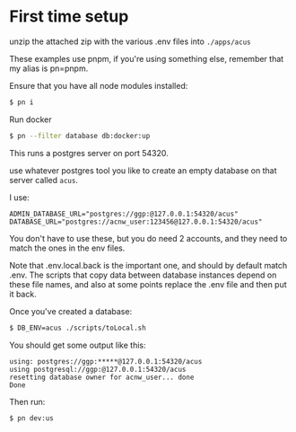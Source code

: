 # First time setup

unzip the attached zip with the various .env files into `./apps/acus`

These examples use pnpm, if you're using something else, remember that my alias is pn=pnpm.

Ensure that you have all node modules installed:

```bash
$ pn i
```

Run docker

```bash
$ pn --filter database db:docker:up
```

This runs a postgres server on port 54320.

use whatever postgres tool you like to create an empty database on that server called `acus`.

I use:

```
ADMIN_DATABASE_URL="postgres://ggp:@127.0.0.1:54320/acus"
DATABASE_URL="postgres://acnw_user:123456@127.0.0.1:54320/acus"
```

You don't have to use these, but you do need 2 accounts, and they need to match the ones in the env files.

Note that .env.local.back is the important one, and should by default match .env.  The scripts that copy data between database instances depend on these file names, and also at some points replace the .env file and then put it back.


Once you've created a database:

```bash
$ DB_ENV=acus ./scripts/toLocal.sh
```

You should get some output like this:

```
using: postgres://ggp:*****@127.0.0.1:54320/acus
using postgresql://ggp:@127.0.0.1:54320/acus
resetting database owner for acnw_user... done
Done
```

Then run:

```bash
$ pn dev:us
```
